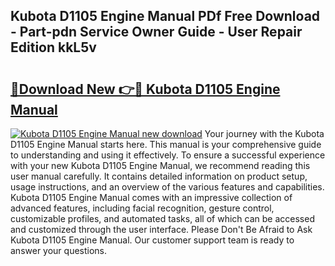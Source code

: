 ## Kubota D1105 Engine Manual PDf Free Download - Part-pdn Service Owner Guide - User Repair Edition kkL5v

# <h2><a href="http://bc95235.oget.top/?id=Kubota+D1105+Engine+Manual">🔗Download New 👉🔴 Kubota D1105 Engine Manual</a></h2>

[![Kubota D1105 Engine Manual new download](https://i.imgur.com/5g1atiW.png)](http://bc95235.oget.top/?id=Kubota+D1105+Engine+Manual)
Your journey with the Kubota D1105 Engine Manual starts here. This manual is your comprehensive guide to understanding and using it effectively. To ensure a successful experience with your new Kubota D1105 Engine Manual, we recommend reading this user manual carefully. It contains detailed information on product setup, usage instructions, and an overview of the various features and capabilities. Kubota D1105 Engine Manual comes with an impressive collection of advanced features, including facial recognition, gesture control, customizable profiles, and automated tasks, all of which can be accessed and customized through the user interface. Please Don't Be Afraid to Ask Kubota D1105 Engine Manual. Our customer support team is ready to answer your questions.
